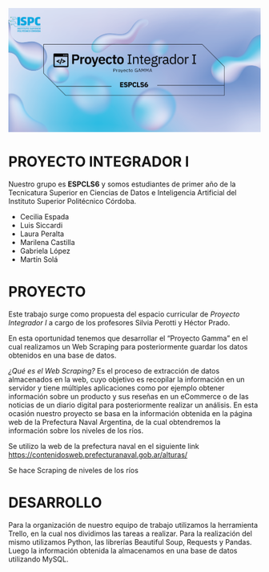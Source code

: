 ![ESPCLS6](PI-banner2022.png)
# PROYECTO INTEGRADOR I
Nuestro grupo es **ESPCLS6** y somos estudiantes de primer año de la Tecnicatura Superior en Ciencias de Datos e Inteligencia Artificial del Instituto Superior Politécnico Córdoba.

+ Cecilia Espada
+ Luis Siccardi
+ Laura Peralta
+ Marilena Castilla
+ Gabriela López
+ Martín Solá

# PROYECTO
Este trabajo surge como propuesta del espacio curricular de *Proyecto Integrador I* a cargo de los profesores Silvia Perotti y Héctor Prado.

En esta oportunidad tenemos que desarrollar el “Proyecto Gamma” en el cual realizamos un Web Scraping para posteriormente guardar los datos obtenidos en una base de datos.

*¿Qué es el Web Scraping?* Es el proceso de extracción de datos almacenados en la web, cuyo objetivo es recopilar la información en un servidor y tiene múltiples aplicaciones como por ejemplo obtener información sobre un producto y sus reseñas en un eCommerce o  de las noticias de un diario digital para posteriormente realizar un análisis.
En esta ocasión nuestro proyecto se basa en la información obtenida en la página web de la Prefectura Naval Argentina, de la cual obtendremos la información sobre los niveles de los ríos. 

Se utilizo la web de la prefectura naval  en el siguiente link https://contenidosweb.prefecturanaval.gob.ar/alturas/

Se hace Scraping de niveles de los ríos  


# DESARROLLO
Para la organización de nuestro equipo de trabajo utilizamos la herramienta Trello, en la cual nos dividimos las tareas a realizar. Para la realización del mismo utilizamos Python, las librerías Beautiful Soup, Requests  y Pandas. Luego la información obtenida la almacenamos en una base de datos utilizando MySQL.
